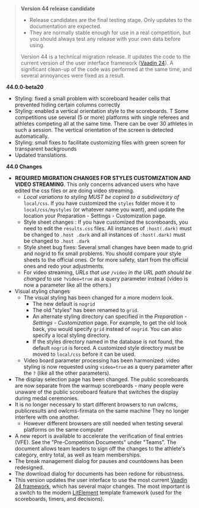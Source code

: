 > **Version 44 release candidate**
>
> - Release candidates are the final testing stage. Only updates to the documentation are expected.
> - They are normally stable enough for use in a real competition, but you should always test any release with your own data before using.
>
> Version 44 is a technical migration release.  It updates the code to the current version of the user interface framework ([Vaadin 24](http://vaadin.com)). A significant clean-up of the code was performed at the same time, and several annoyances were fixed as a result.
>

**44.0.0-beta20**

- Styling: fixed a small problem with scoreboard header cells that prevented hiding certain columns correctly
- Styling: enabled a vertical orientation style to the scoreboards. T Some competitions use several (5 or more) platforms with single referees and athletes competing all at the same time.  There can be over 30 athletes in such a session.  The vertical orientation of the screen is detected automatically.
- Styling: small fixes to facilitate customizing files with green screen for transparent backgrounds
- Updated translations.

**44.0 Changes**

- **REQUIRED MIGRATION CHANGES FOR STYLES CUSTOMIZATION AND VIDEO STREAMING**.
  This only concerns advanced users who have edited the css files or are doing video streaming.
  - *Local variations to styling MUST be copied to a subdirectory of* `local/css`.  If you have customized the `styles` folder move it to `local/css/mystyles` (or whatever name you want), and update the location your Preparation - Settings - Customization page. 
  - Style sheet changes :  If you have customized the scoreboards,  you need to edit the `results.css` files. All instances of `:host(.dark)` must be changed to `.host .dark`  and all instances of `:host(.dark)` must be changed to `.host .dark`  
  - Style sheet bug fixes: Several small changes have been made to grid and nogrid to fix small problems. You should compare your style sheets to the official ones.  Or for more safety, start from the official ones and redo your adjustments.
  - For video streaming, *URLs that use*  `/video` *in* *the URL path should be changed* to use `?video=true` as a query parameter instead (video is now a parameter like all the others.)
- Visual styling changes
  - The visual styling has been changed for a more modern look. 
    - The new default is `nogrid`
    - The old "styles" has been renamed to `grid`. 
    - An alternate styling directory can specified in the *Preparation - Settings - Customization* page.  For example, to get the old look back, you would specify `grid` instead of `nogrid`.  You can also specify a local styling directory.
    - If the styles directory named in the database is not found, the default  `nogrid`  is forced. A customized style directory must be moved to `local/css` before it can be used.
  - Video board parameter processing has been harmonized: video styling is now requested using `video=true`  as a query parameter after the `?` (like all the other parameters).  
- The display selection page has been changed.  The public scoreboards are now separate from the warmup scoreboards - many people were unaware of the public scoreboard feature that switches the display during medal ceremonies.
- It is no longer necessary to start different browsers to run owlcms, publicresults and owlcms-firmata on the same machine  They no longer interfere with one another.
  - However different browsers are still needed when testing several platforms on the same computer
- A new report is available to accelerate the verification of final entries (VFE).  See the "Pre-Competition Documents" under "Teams". The document allows team leaders to sign off the changes to the athlete's category, entry total, as well as team memberships.
- The break management dialog for pauses and countdowns has been redesigned.
- The download dialog for documents has been redone for robustness.
- This version updates the user interface to use the most current [Vaadin 24 framework](https://vaadin.com/), which has several major changes. The most important is a switch to the modern [LitElement](https://lit.dev/) template framework (used for the scoreboards, timers, and decisions).
